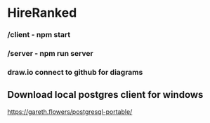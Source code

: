 # HireRanked 
 
### /client - npm start
### /server - npm run server

### draw.io connect to github for diagrams

## Download local postgres client for windows
https://gareth.flowers/postgresql-portable/